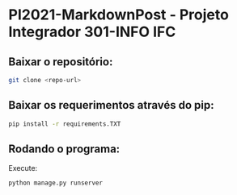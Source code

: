 # PI2021-MarkdownPost - Projeto Integrador 301-INFO IFC

## Baixar o repositório:
```bash
git clone <repo-url>
```

## Baixar os requerimentos através do pip:
```bash
pip install -r requirements.TXT
```

## Rodando o programa:
Execute:
```bash
python manage.py runserver
```
